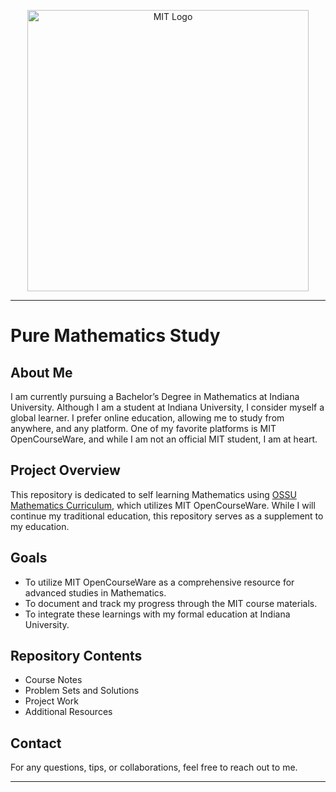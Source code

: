 <p align="center">
    <img src="https://github.com/user-attachments/assets/8eb0941f-4a07-4ee5-9aaa-f8e5053a3258" alt="MIT Logo" style="max-width: 450px; height: 450px;">
</p>

---

# Pure Mathematics Study

## About Me

I am currently pursuing a Bachelor’s Degree in Mathematics at Indiana University. Although I am a student at Indiana University, I consider myself a global learner. I prefer online education, allowing me to study from anywhere, and any platform. One of my favorite platforms is MIT OpenCourseWare, and while I am not an official MIT student, I am at heart.

## Project Overview

This repository is dedicated to self learning Mathematics using [OSSU Mathematics Curriculum](https://github.com/ossu/math), which utilizes MIT OpenCourseWare. While I will continue my traditional education, this repository serves as a supplement to my education.

## Goals

- To utilize MIT OpenCourseWare as a comprehensive resource for advanced studies in Mathematics.
- To document and track my progress through the MIT course materials.
- To integrate these learnings with my formal education at Indiana University.

## Repository Contents

- Course Notes
- Problem Sets and Solutions
- Project Work
- Additional Resources

## Contact

For any questions, tips, or collaborations, feel free to reach out to me.

---

